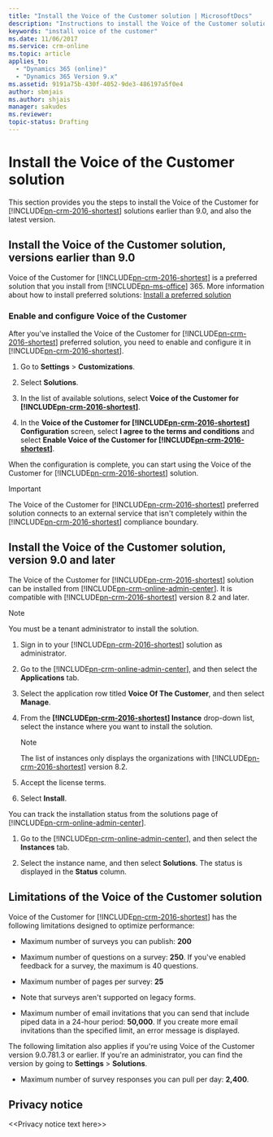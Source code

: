 ```yaml
---
title: "Install the Voice of the Customer solution | MicrosoftDocs"
description: "Instructions to install the Voice of the Customer solution."
keywords: "install voice of the customer"
ms.date: 11/06/2017
ms.service: crm-online
ms.topic: article
applies_to:
  - "Dynamics 365 (online)"
  - "Dynamics 365 Version 9.x"
ms.assetid: 9191a75b-430f-4052-9de3-486197a5f0e4
author: sbmjais
ms.author: shjais
manager: sakudes
ms.reviewer: 
topic-status: Drafting
---
```


# Install the Voice of the Customer solution

This section provides you the steps to install the Voice of the Customer for [!INCLUDE[pn-crm-2016-shortest](../includes/pn-crm-2016-shortest.md)] solutions earlier than 9.0, and also the latest version.

## Install the Voice of the Customer solution, versions earlier than 9.0

Voice of the Customer for [!INCLUDE[pn-crm-2016-shortest](../includes/pn-crm-2016-shortest.md)] is a preferred solution that you install from [!INCLUDE[pn-ms-office](../includes/pn-ms-office.md)] 365. More information about how to install preferred solutions: [Install a preferred solution](https://technet.microsoft.com/en-us/library/dn878909)  

### Enable and configure Voice of the Customer

After you've installed the Voice of the Customer for [!INCLUDE[pn-crm-2016-shortest](../includes/pn-crm-2016-shortest.md)] preferred solution, you need to enable and configure it in [!INCLUDE[pn-crm-2016-shortest](../includes/pn-crm-2016-shortest.md)].

1.  Go to **Settings** &gt; **Customizations**.

2.  Select **Solutions**.

3.  In the list of available solutions, select **Voice of the Customer for [!INCLUDE[pn-crm-2016-shortest](../includes/pn-crm-2016-shortest.md)]**.

4.  In the **Voice of the Customer for [!INCLUDE[pn-crm-2016-shortest](../includes/pn-crm-2016-shortest.md)] Configuration** screen, select **I agree to the terms and conditions** and select **Enable Voice of the Customer for [!INCLUDE[pn-crm-2016-shortest](../includes/pn-crm-2016-shortest.md)]**.

When the configuration is complete, you can start using the Voice of the Customer for [!INCLUDE[pn-crm-2016-shortest](../includes/pn-crm-2016-shortest.md)] solution.

> [!IMPORTANT]
> The Voice of the Customer for [!INCLUDE[pn-crm-2016-shortest](../includes/pn-crm-2016-shortest.md)] preferred solution connects to an external service that isn't completely within the [!INCLUDE[pn-crm-2016-shortest](../includes/pn-crm-2016-shortest.md)] compliance boundary.

## Install the Voice of the Customer solution, version 9.0 and later

The Voice of the Customer for [!INCLUDE[pn-crm-2016-shortest](../includes/pn-crm-2016-shortest.md)] solution can be installed from [!INCLUDE[pn-crm-online-admin-center](../includes/pn-crm-online-admin-center.md)]. It is compatible with [!INCLUDE[pn-crm-2016-shortest](../includes/pn-crm-2016-shortest.md)] version 8.2 and later.

> [!NOTE]
> You must be a tenant administrator to install the solution.

1.  Sign in to your [!INCLUDE[pn-crm-2016-shortest](../includes/pn-crm-2016-shortest.md)] solution as administrator.

2.  Go to the [!INCLUDE[pn-crm-online-admin-center](../includes/pn-crm-online-admin-center.md)], and then select the **Applications** tab.

3.  Select the application row titled **Voice Of The Customer**, and then select **Manage**.

4.  From the **[!INCLUDE[pn-crm-2016-shortest](../includes/pn-crm-2016-shortest.md)] Instance** drop-down list, select the instance where you want to install the solution.

	> [!NOTE]
	> The list of instances only displays the organizations with [!INCLUDE[pn-crm-2016-shortest](../includes/pn-crm-2016-shortest.md)] version 8.2.

5.  Accept the license terms.

6.  Select **Install**.

You can track the installation status from the solutions page of [!INCLUDE[pn-crm-online-admin-center](../includes/pn-crm-online-admin-center.md)].

1.  Go to the [!INCLUDE[pn-crm-online-admin-center](../includes/pn-crm-online-admin-center.md)], and then select the **Instances** tab.

2.  Select the instance name, and then select **Solutions**.
    The status is displayed in the **Status** column.

## Limitations of the Voice of the Customer solution

Voice of the Customer for [!INCLUDE[pn-crm-2016-shortest](../includes/pn-crm-2016-shortest.md)] has the following limitations designed to optimize performance:

-   Maximum number of surveys you can publish: **200**

-   Maximum number of questions on a survey: **250**. If you've enabled feedback for a survey, the maximum is 40 questions.

-   Maximum number of pages per survey: **25**

-   Note that surveys aren't supported on legacy forms.

-   Maximum number of email invitations that you can send that include piped data in a 24-hour period: **50,000**. If you create more email invitations than the specified limit, an error message is displayed.

The following limitation also applies if you're using Voice of the Customer version 9.0.781.3 or earlier. If you're an administrator, you can find the version by going to **Settings** &gt; **Solutions**.

-   Maximum number of survey responses you can pull per day: **2,400**.

## Privacy notice

&lt;&lt;Privacy notice text here&gt;&gt;

